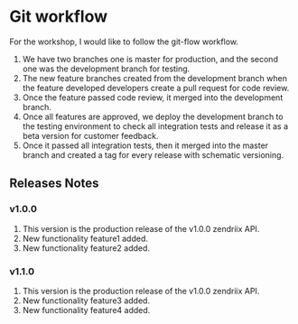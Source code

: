 # Git workflow

For the workshop, I would like to follow the git-flow workflow.

1. We have two branches one is master for production, and the second one was the development branch for testing.
2. The new feature branches created from the development branch when the feature developed developers create a pull request for code review.
3. Once the feature passed code review, it merged into the development branch.
4. Once all features are approved, we deploy the development branch to the testing environment to check all integration tests and release it as a beta version for customer feedback.
5. Once it passed all integration tests, then it merged into the master branch and created a tag for every release with schematic versioning.

## Releases Notes
### v1.0.0 
1. This version is the production release of the v1.0.0 zendriix API. 
2. New functionality feature1 added.
3. New functionality feature2 added. 
### v1.1.0
1. This version is the production release of the v1.0.0 zendriix API. 
2. New functionality feature3 added.
3. New functionality feature4 added. 